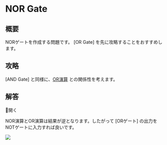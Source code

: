 # NOR Gate

## 概要

NORゲートを作成する問題です。
[OR Gate] を先に攻略することをおすすめします。

## 攻略

[AND Gate] と同様に、[OR演算](#or_gate) との関係性を考えます。

## 解答

<div class="spoiler-controller material-icons">&#xE5CF;開く</div>
<div class="spoiler">

NOR演算とOR演算は結果が逆となります。したがって [ORゲート] の出力をNOTゲートに入力すれば良いです。

![](https://gyazo.com/27c6209be2d9627c3f944976f2ad8ce3.png)

</div>